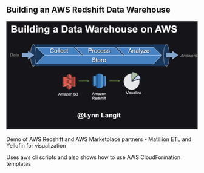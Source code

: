 ## Building an AWS Redshift Data Warehouse

![Scenario Diagram](/Scenario.png)

Demo of AWS Redshift and AWS Marketplace partners - Matillion ETL and Yellofin for visualization

Uses aws cli scripts and also shows how to use AWS CloudFormation templates
